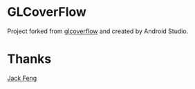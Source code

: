 # GLCoverFlow
Project forked from [glcoverflow](https://github.com/jackfengji/glcoverflow) and created by Android Studio.

# Thanks
[Jack Feng](https://github.com/jackfengji)
